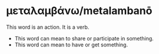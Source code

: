 # μεταλαμβάνω/metalambanō
This word is an action. It is a verb.
* This word can mean to share or participate in something.
* This word can mean to have or get something.
